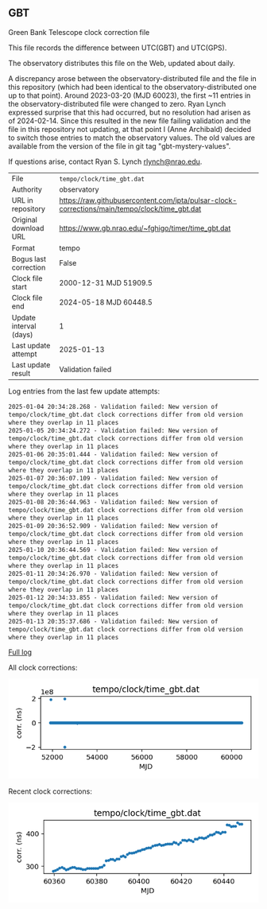 
## GBT

Green Bank Telescope clock correction file

This file records the difference between UTC(GBT) and UTC(GPS).

The observatory distributes this file on the Web, updated about daily.

A discrepancy arose between the observatory-distributed file and the
file in this repository (which had been identical to the 
observatory-distributed one up to that point). Around 
2023-03-20 (MJD 60023), the first ~11 entries in the 
observatory-distributed file were changed to zero.
Ryan Lynch expressed surprise that this had occurred, but no
resolution had arisen as of 2024-02-14. Since this resulted in
the new file failing validation and the file in this repository
not updating, at that point I (Anne Archibald) decided to
switch those entries to match the observatory values. The old values
are available from the version of the file in git tag 
"gbt-mystery-values".

If questions arise, contact Ryan S. Lynch <rlynch@nrao.edu>.

|     |     |
|:--- |:--- |
| File | `tempo/clock/time_gbt.dat` |
| Authority | observatory |
| URL in repository | <https://raw.githubusercontent.com/ipta/pulsar-clock-corrections/main/tempo/clock/time_gbt.dat> |
| Original download URL | <https://www.gb.nrao.edu/~fghigo/timer/time_gbt.dat> |
| Format | tempo |
| Bogus last correction | False |
| Clock file start | 2000-12-31 MJD 51909.5 |
| Clock file end | 2024-05-18 MJD 60448.5 |
| Update interval (days) | 1 |
| Last update attempt | 2025-01-13 |
| Last update result | Validation failed |

Log entries from the last few update attempts:
```
2025-01-04 20:34:28.268 - Validation failed: New version of tempo/clock/time_gbt.dat clock corrections differ from old version where they overlap in 11 places
2025-01-05 20:34:24.272 - Validation failed: New version of tempo/clock/time_gbt.dat clock corrections differ from old version where they overlap in 11 places
2025-01-06 20:35:01.444 - Validation failed: New version of tempo/clock/time_gbt.dat clock corrections differ from old version where they overlap in 11 places
2025-01-07 20:36:07.109 - Validation failed: New version of tempo/clock/time_gbt.dat clock corrections differ from old version where they overlap in 11 places
2025-01-08 20:36:44.963 - Validation failed: New version of tempo/clock/time_gbt.dat clock corrections differ from old version where they overlap in 11 places
2025-01-09 20:36:52.909 - Validation failed: New version of tempo/clock/time_gbt.dat clock corrections differ from old version where they overlap in 11 places
2025-01-10 20:36:44.569 - Validation failed: New version of tempo/clock/time_gbt.dat clock corrections differ from old version where they overlap in 11 places
2025-01-11 20:34:26.970 - Validation failed: New version of tempo/clock/time_gbt.dat clock corrections differ from old version where they overlap in 11 places
2025-01-12 20:34:33.855 - Validation failed: New version of tempo/clock/time_gbt.dat clock corrections differ from old version where they overlap in 11 places
2025-01-13 20:35:37.686 - Validation failed: New version of tempo/clock/time_gbt.dat clock corrections differ from old version where they overlap in 11 places
```
[Full log](https://raw.githubusercontent.com/ipta/pulsar-clock-corrections/main/log/tempo/clock/time_gbt.dat.log)


All clock corrections:

![plot of all clock corrections](time_gbt.dat.png "All corrections")

Recent clock corrections:

![plot of recent clock corrections](time_gbt.dat.short.png "Recent corrections")

